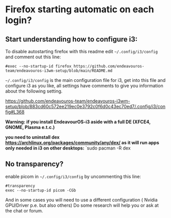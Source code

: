 # Firefox starting automatic on each login? 

## Start understanding how to configure i3:


To disable autostarting firefox with this readme edit `~/.config/i3/config` and comment out this line:

`#exec --no-startup-id firefox https://github.com/endeavouros-team/endeavouros-i3wm-setup/blob/main/README.md`

`~/.config/i3/config` is the main configuration file for i3, get into this file and configure i3 as you like, all settings have comments to give you information about the following setting.

https://github.com/endeavouros-team/endeavouros-i3wm-setup/blob/883cd60c572ee219ec0e3792c0f6d0c43ec70ed7/.config/i3/config#L368

**Warning:**
**if you install EndeavourOS-i3 aside with a full DE (XFCE4, GNOME, Plasma e.t.c.)** 

**you need to uninstall dex https://archlinux.org/packages/community/any/dex/ as it will run apps only needed in i3 on other desktops:**
`sudo pacman -R dex


## No transparency? 

enable picom in `~/.config/i3/config` by uncommenting this line:

```
#transparency 
exec --no-startup-id picom -CGb
```

And in some cases you will need to use a different configuration ( Nvidia GPU/Driver p.e. but also others)
Do some research will help you or ask at the chat or forum.
